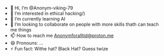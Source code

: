 - 👋 Hi, I’m @Anonym-viking-79
- 👀 I’m interested in ethical hacking/)
- 🌱 I’m currently learning AI
- 💞️ I’m looking to collaborate on people with more skills thath can teach me things 
- 📫 How to reach me Anonymforalltid@proton.me
- 😄 Pronouns: ...
- ⚡ Fun fact: Withe hat? Black Hat? Guess twize

<!---
Anonym-viking-79/Anonym-viking-79 is a ✨ special ✨ repository because its `README.md` (this file) appears on your GitHub profile.
You can click the Preview link to take a look at your changes.
--->
